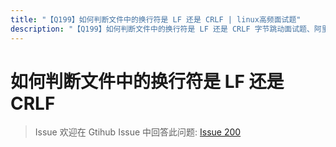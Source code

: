 ```yaml
---
title: "【Q199】如何判断文件中的换行符是 LF 还是 CRLF | linux高频面试题"
description: "【Q199】如何判断文件中的换行符是 LF 还是 CRLF 字节跳动面试题、阿里腾讯面试题、美团小米面试题。"
---
```


# 如何判断文件中的换行符是 LF 还是 CRLF

> Issue
> 欢迎在 Gtihub Issue 中回答此问题: [Issue 200](https://github.com/shfshanyue/Daily-Question/issues/200)

